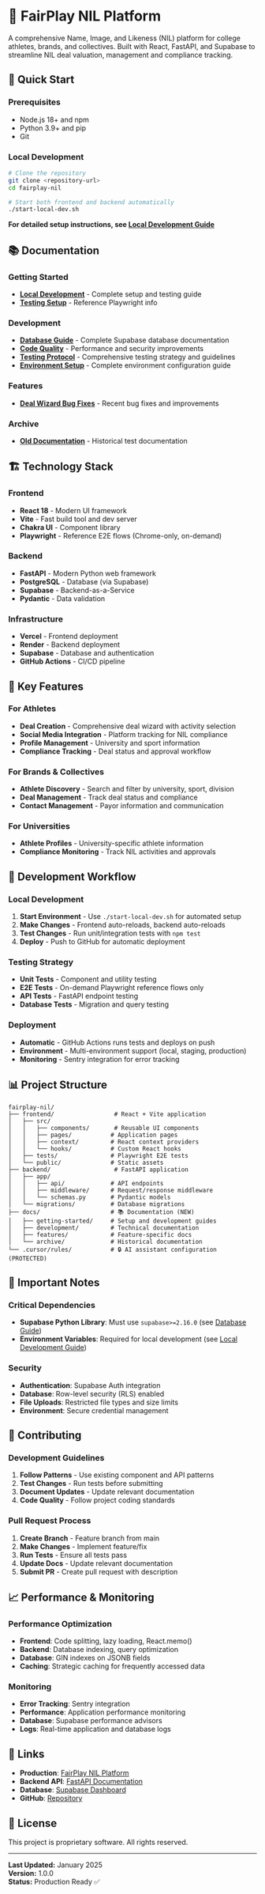 # 🏈 FairPlay NIL Platform

A comprehensive Name, Image, and Likeness (NIL) platform for college athletes, brands, and collectives. Built with React, FastAPI, and Supabase to streamline NIL deal valuation, management and compliance tracking.

## 🚀 Quick Start

### Prerequisites
- Node.js 18+ and npm
- Python 3.9+ and pip
- Git

### Local Development
```bash
# Clone the repository
git clone <repository-url>
cd fairplay-nil

# Start both frontend and backend automatically
./start-local-dev.sh
```

**For detailed setup instructions, see [Local Development Guide](docs/getting-started/local-development.md)**

## 📚 Documentation

### Getting Started
- **[Local Development](docs/getting-started/local-development.md)** - Complete setup and testing guide
- **[Testing Setup](docs/getting-started/local-development.md#playwright-reference-only)** - Reference Playwright info

### Development
- **[Database Guide](docs/development/database/supabase-guide.md)** - Complete Supabase database documentation
- **[Code Quality](docs/development/code-quality/improvements.md)** - Performance and security improvements
- **[Testing Protocol](docs/testing/testing-protocol.md)** - Comprehensive testing strategy and guidelines
- **[Environment Setup](docs/getting-started/environment-setup.md)** - Complete environment configuration guide

### Features
- **[Deal Wizard Bug Fixes](docs/features/deal-wizard/bug-fixes.md)** - Recent bug fixes and improvements

### Archive
- **[Old Documentation](docs/archive/old-docs/)** - Historical test documentation

## 🏗️ Technology Stack

### Frontend
- **React 18** - Modern UI framework
- **Vite** - Fast build tool and dev server
- **Chakra UI** - Component library
- **Playwright** - Reference E2E flows (Chrome-only, on-demand)

### Backend
- **FastAPI** - Modern Python web framework
- **PostgreSQL** - Database (via Supabase)
- **Supabase** - Backend-as-a-Service
- **Pydantic** - Data validation

### Infrastructure
- **Vercel** - Frontend deployment
- **Render** - Backend deployment
- **Supabase** - Database and authentication
- **GitHub Actions** - CI/CD pipeline

## 🎯 Key Features

### For Athletes
- **Deal Creation** - Comprehensive deal wizard with activity selection
- **Social Media Integration** - Platform tracking for NIL compliance
- **Profile Management** - University and sport information
- **Compliance Tracking** - Deal status and approval workflow

### For Brands & Collectives
- **Athlete Discovery** - Search and filter by university, sport, division
- **Deal Management** - Track deal status and compliance
- **Contact Management** - Payor information and communication

### For Universities
- **Athlete Profiles** - University-specific athlete information
- **Compliance Monitoring** - Track NIL activities and approvals

## 🔧 Development Workflow

### Local Development
1. **Start Environment** - Use `./start-local-dev.sh` for automated setup
2. **Make Changes** - Frontend auto-reloads, backend auto-reloads
3. **Test Changes** - Run unit/integration tests with `npm test`
4. **Deploy** - Push to GitHub for automatic deployment

### Testing Strategy
- **Unit Tests** - Component and utility testing
- **E2E Tests** - On-demand Playwright reference flows only
- **API Tests** - FastAPI endpoint testing
- **Database Tests** - Migration and query testing

### Deployment
- **Automatic** - GitHub Actions runs tests and deploys on push
- **Environment** - Multi-environment support (local, staging, production)
- **Monitoring** - Sentry integration for error tracking

## 📊 Project Structure

```
fairplay-nil/
├── frontend/                 # React + Vite application
│   ├── src/
│   │   ├── components/       # Reusable UI components
│   │   ├── pages/           # Application pages
│   │   ├── context/         # React context providers
│   │   └── hooks/           # Custom React hooks
│   ├── tests/               # Playwright E2E tests
│   └── public/              # Static assets
├── backend/                  # FastAPI application
│   ├── app/
│   │   ├── api/             # API endpoints
│   │   ├── middleware/      # Request/response middleware
│   │   └── schemas.py       # Pydantic models
│   └── migrations/          # Database migrations
├── docs/                    # 📚 Documentation (NEW)
│   ├── getting-started/     # Setup and development guides
│   ├── development/         # Technical documentation
│   ├── features/            # Feature-specific docs
│   └── archive/             # Historical documentation
└── .cursor/rules/           # 🔒 AI assistant configuration (PROTECTED)
```

## 🚨 Important Notes

### Critical Dependencies
- **Supabase Python Library**: Must use `supabase>=2.16.0` (see [Database Guide](docs/development/database/supabase-guide.md))
- **Environment Variables**: Required for local development (see [Local Development Guide](docs/getting-started/local-development.md))

### Security
- **Authentication**: Supabase Auth integration
- **Database**: Row-level security (RLS) enabled
- **File Uploads**: Restricted file types and size limits
- **Environment**: Secure credential management

## 🤝 Contributing

### Development Guidelines
1. **Follow Patterns** - Use existing component and API patterns
2. **Test Changes** - Run tests before submitting
3. **Document Updates** - Update relevant documentation
4. **Code Quality** - Follow project coding standards

### Pull Request Process
1. **Create Branch** - Feature branch from main
2. **Make Changes** - Implement feature/fix
3. **Run Tests** - Ensure all tests pass
4. **Update Docs** - Update relevant documentation
5. **Submit PR** - Create pull request with description

## 📈 Performance & Monitoring

### Performance Optimization
- **Frontend**: Code splitting, lazy loading, React.memo()
- **Backend**: Database indexing, query optimization
- **Database**: GIN indexes on JSONB fields
- **Caching**: Strategic caching for frequently accessed data

### Monitoring
- **Error Tracking**: Sentry integration
- **Performance**: Application performance monitoring
- **Database**: Supabase performance advisors
- **Logs**: Real-time application and database logs

## 🔗 Links

- **Production**: [FairPlay NIL Platform](https://fairplay-nil.vercel.app)
- **Backend API**: [FastAPI Documentation](https://fairplay-nil-backend.onrender.com/docs)
- **Database**: [Supabase Dashboard](https://supabase.com/dashboard/project/izitucbtlygkzncwmsjl)
- **GitHub**: [Repository](https://github.com/your-org/fairplay-nil)

## 📝 License

This project is proprietary software. All rights reserved.

---

**Last Updated:** January 2025  
**Version:** 1.0.0  
**Status:** Production Ready ✅
